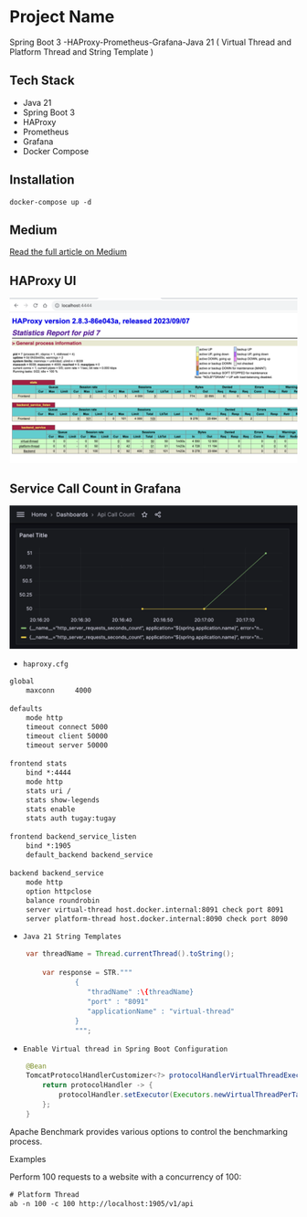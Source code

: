 # Project Name

Spring Boot 3 -HAProxy-Prometheus-Grafana-Java 21 ( Virtual Thread and Platform Thread and String Template )

## Tech Stack

- Java 21
- Spring Boot 3
- HAProxy
- Prometheus
- Grafana
- Docker Compose

## Installation

```shell
docker-compose up -d
```
## Medium

[Read the full article on Medium](https://medium.com/@htyesilyurt/spring-boot-3-haproxy-prometheus-grafana-java-21-virtual-thread-and-platform-thread-and-string-9e62a121730e)

## HAProxy UI

![HAProxy UI](https://github.com/tugayesilyurt/springboot3-haproxy-java21-prometheus-grafana-virtual-thread/blob/main/assets/haproxyui.png)

## Service Call Count in Grafana

![Grafana UI](https://github.com/tugayesilyurt/springboot3-haproxy-java21-prometheus-grafana-virtual-thread/blob/main/assets/grafana.png)


- `haproxy.cfg`

```
global
    maxconn     4000

defaults
    mode http
    timeout connect 5000
    timeout client 50000
    timeout server 50000

frontend stats
    bind *:4444
    mode http
    stats uri /
    stats show-legends
    stats enable
    stats auth tugay:tugay

frontend backend_service_listen
    bind *:1905
    default_backend backend_service

backend backend_service
    mode http
    option httpclose
    balance roundrobin
    server virtual-thread host.docker.internal:8091 check port 8091
    server platform-thread host.docker.internal:8090 check port 8090
```

- `Java 21 String Templates`

```java
	var threadName = Thread.currentThread().toString();

        var response = STR."""
                {
                   "thradName" :\{threadName}
                   "port" : "8091"
                   "applicationName" : "virtual-thread"
                }
                """;
```

- `Enable Virtual thread in Spring Boot Configuration`

```java
	@Bean
	TomcatProtocolHandlerCustomizer<?> protocolHandlerVirtualThreadExecutorCustomizer() {
		return protocolHandler -> {
			protocolHandler.setExecutor(Executors.newVirtualThreadPerTaskExecutor());
		};
	}
```

Apache Benchmark provides various options to control the benchmarking process.

Examples

Perform 100 requests to a website with a concurrency of 100:

```shell
# Platform Thread
ab -n 100 -c 100 http://localhost:1905/v1/api
```

